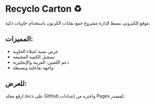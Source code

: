 
# Recyclo Carton ♻️

موقع إلكتروني بسيط لإدارة مشروع جمع نفايات الكرتون باستخدام حاويات ذكية.

## المميزات:
- عرض نسبة امتلاء الحاوية
- تسجيل الكمية المجمعة
- دعم اللغتين: العربية والإنجليزية
- واجهة تفاعلية وبسيطة

## للعرض:
ارفع مجلد `docs` على GitHub واختره من إعدادات Pages كمصدر.
